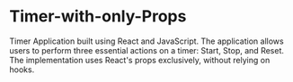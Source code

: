 # Timer-with-only-Props
Timer Application built using React and JavaScript. The application allows users to perform three essential actions on a timer: Start, Stop, and Reset. The implementation uses React's props exclusively, without relying on hooks.
